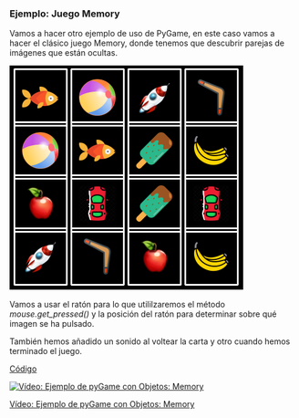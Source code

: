 ### Ejemplo: Juego Memory

Vamos a hacer otro ejemplo de uso de PyGame, en este caso vamos a hacer el clásico juego Memory, donde tenemos que descubrir parejas de imágenes que están ocultas.

![Imágenes a descubrir](./images/9WgWJ.png)

Vamos a usar el ratón para lo que utililzaremos el método *mouse.get_pressed()* y la posición del ratón para determinar sobre qué imagen se ha pulsado.

También hemos añadido un sonido al voltear la carta y otro cuando hemos terminado el juego.


[Código](https://raw.githubusercontent.com/javacasm/CursoPython/master/codigo/11.6.memory.py)

[![Vídeo: Ejemplo de pyGame  con Objetos: Memory](https://img.youtube.com/vi/vVU7u4Cov10/0.jpg)](https://drive.google.com/file/d/1AT-wUsef_aiZjlQ5hEpFG22KzSXTtctG/view?usp=sharing)


[Vídeo: Ejemplo de pyGame  con Objetos: Memory](https://drive.google.com/file/d/1AT-wUsef_aiZjlQ5hEpFG22KzSXTtctG/view?usp=sharing)

